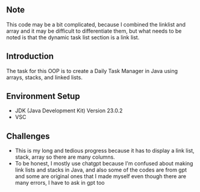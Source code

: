 ## Note
This code may be a bit complicated, because I combined the linklist and array and it may be difficult to differentiate them, 
but what needs to be noted is that the dynamic task list section is a link list.

## Introduction
The task for this OOP is to create a Daily Task Manager in Java using arrays, stacks, and linked lists.

## Environment Setup
- JDK (Java Development Kit) Version 23.0.2
- VSC

## Challenges
- This is my long and tedious progress because it has to display a link list, stack, array so there are many columns.
- To be honest, I mostly use chatgpt because I'm confused about making link lists and stacks in Java, and also some of the codes are from gpt and some are original ones that I made myself even though there are many errors, I have to ask in gpt too

